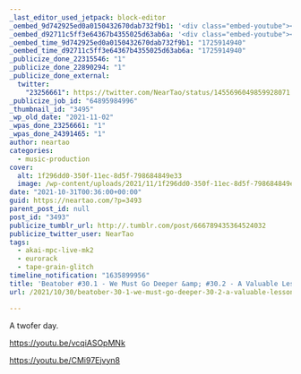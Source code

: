 ```yaml
---
_last_editor_used_jetpack: block-editor
_oembed_9d742925ed0a0150432670dab732f9b1: '<div class="embed-youtube"><iframe title="Beatober2021 #30.1 - We Must Go Deeper" width="750" height="422" src="https://www.youtube.com/embed/vcqiASOpMNk?feature=oembed" frameborder="0" allow="accelerometer; autoplay; clipboard-write; encrypted-media; gyroscope; picture-in-picture; web-share" referrerpolicy="strict-origin-when-cross-origin" allowfullscreen></iframe></div>'
_oembed_d92711c5ff3e64367b4355025d63ab6a: '<div class="embed-youtube"><iframe title="Beatober2021 #30.2 - A Valuable Lesson" width="750" height="422" src="https://www.youtube.com/embed/CMi97Ejvyn8?feature=oembed" frameborder="0" allow="accelerometer; autoplay; clipboard-write; encrypted-media; gyroscope; picture-in-picture; web-share" referrerpolicy="strict-origin-when-cross-origin" allowfullscreen></iframe></div>'
_oembed_time_9d742925ed0a0150432670dab732f9b1: "1725914940"
_oembed_time_d92711c5ff3e64367b4355025d63ab6a: "1725914940"
_publicize_done_22315546: "1"
_publicize_done_22890294: "1"
_publicize_done_external:
  twitter:
    "23256661": https://twitter.com/NearTao/status/1455696049859928071
_publicize_job_id: "64895984996"
_thumbnail_id: "3495"
_wp_old_date: "2021-11-02"
_wpas_done_23256661: "1"
_wpas_done_24391465: "1"
author: neartao
categories:
  - music-production
cover:
  alt: 1f296dd0-350f-11ec-8d5f-798684849e33
  image: /wp-content/uploads/2021/11/1f296dd0-350f-11ec-8d5f-798684849e33.png
date: "2021-10-31T00:36:00+00:00"
guid: https://neartao.com/?p=3493
parent_post_id: null
post_id: "3493"
publicize_tumblr_url: http://.tumblr.com/post/666789435364524032
publicize_twitter_user: NearTao
tags:
  - akai-mpc-live-mk2
  - eurorack
  - tape-grain-glitch
timeline_notification: "1635899956"
title: 'Beatober #30.1 - We Must Go Deeper &amp; #30.2 - A Valuable Lesson'
url: /2021/10/30/beatober-30-1-we-must-go-deeper-30-2-a-valuable-lesson/

---
```

A twofer day.

https://youtu.be/vcqiASOpMNk

https://youtu.be/CMi97Ejvyn8
